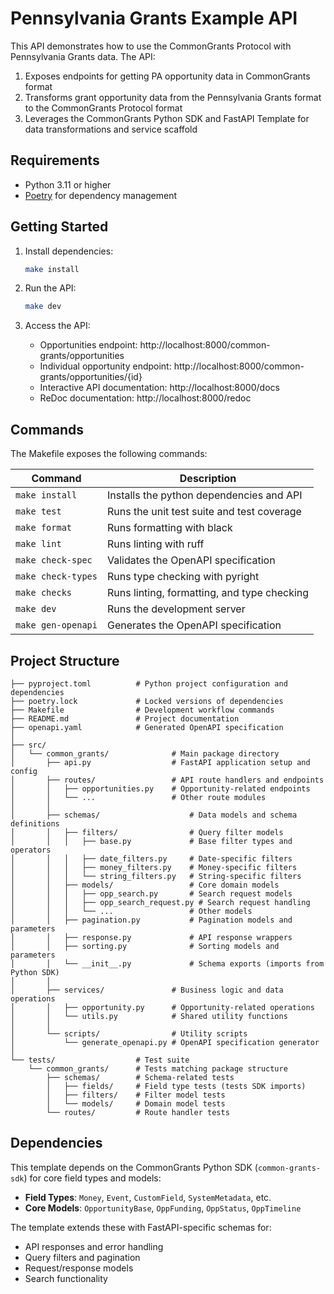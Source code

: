 # Pennsylvania Grants Example API

This API demonstrates how to use the CommonGrants Protocol with Pennsylvania Grants data. The API:

1. Exposes endpoints for getting PA opportunity data in CommonGrants format
2. Transforms grant opportunity data from the Pennsylvania Grants format to the CommonGrants Protocol format
3. Leverages the CommonGrants Python SDK and FastAPI Template for data transformations and service scaffold

## Requirements

- Python 3.11 or higher
- [Poetry](https://python-poetry.org/) for dependency management

## Getting Started

1. Install dependencies:
   ```bash
   make install
   ```

2. Run the API:
   ```bash
   make dev
   ```

3. Access the API:
   - Opportunities endpoint: http://localhost:8000/common-grants/opportunities
   - Individual opportunity endpoint: http://localhost:8000/common-grants/opportunities/{id}
   - Interactive API documentation: http://localhost:8000/docs
   - ReDoc documentation: http://localhost:8000/redoc

## Commands

The Makefile exposes the following commands:

| Command               | Description                                 |
| --------------------- | ------------------------------------------- |
| `make install`        | Installs the python dependencies and API    |
| `make test`           | Runs the unit test suite and test coverage  |
| `make format`         | Runs formatting with black                  |
| `make lint`           | Runs linting with ruff                      |
| `make check-spec`     | Validates the OpenAPI specification         |
| `make check-types`    | Runs type checking with pyright             |
| `make checks`         | Runs linting, formatting, and type checking |
| `make dev`            | Runs the development server                 |
| `make gen-openapi`    | Generates the OpenAPI specification         |

## Project Structure

```
├── pyproject.toml          # Python project configuration and dependencies
├── poetry.lock             # Locked versions of dependencies
├── Makefile                # Development workflow commands
├── README.md               # Project documentation
├── openapi.yaml            # Generated OpenAPI specification
│
├── src/
│   └── common_grants/              # Main package directory
│       ├── api.py                  # FastAPI application setup and config
│       ├── routes/                 # API route handlers and endpoints
│       │   ├── opportunities.py    # Opportunity-related endpoints
│       │   └── ...                 # Other route modules
│       │
│       ├── schemas/                    # Data models and schema definitions
│       │   ├── filters/                # Query filter models
│       │   │   ├── base.py             # Base filter types and operators
│       │   │   ├── date_filters.py     # Date-specific filters
│       │   │   ├── money_filters.py    # Money-specific filters
│       │   │   └── string_filters.py   # String-specific filters
│       │   ├── models/                 # Core domain models
│       │   │   ├── opp_search.py       # Search request models
│       │   │   ├── opp_search_request.py # Search request handling
│       │   │   └── ...                 # Other models
│       │   ├── pagination.py           # Pagination models and parameters
│       │   ├── response.py             # API response wrappers
│       │   ├── sorting.py              # Sorting models and parameters
│       │   └── __init__.py             # Schema exports (imports from Python SDK)
│       │
│       ├── services/               # Business logic and data operations
│       │   ├── opportunity.py      # Opportunity-related operations
│       │   └── utils.py            # Shared utility functions
│       │
│       └── scripts/                # Utility scripts
│           └── generate_openapi.py # OpenAPI specification generator
│
└── tests/                  # Test suite
    └── common_grants/      # Tests matching package structure
        ├── schemas/        # Schema-related tests
        │   ├── fields/     # Field type tests (tests SDK imports)
        │   ├── filters/    # Filter model tests
        │   └── models/     # Domain model tests
        └── routes/         # Route handler tests
```

## Dependencies

This template depends on the CommonGrants Python SDK (`common-grants-sdk`) for core field types and models:

- **Field Types**: `Money`, `Event`, `CustomField`, `SystemMetadata`, etc.
- **Core Models**: `OpportunityBase`, `OppFunding`, `OppStatus`, `OppTimeline`

The template extends these with FastAPI-specific schemas for:
- API responses and error handling
- Query filters and pagination
- Request/response models
- Search functionality
